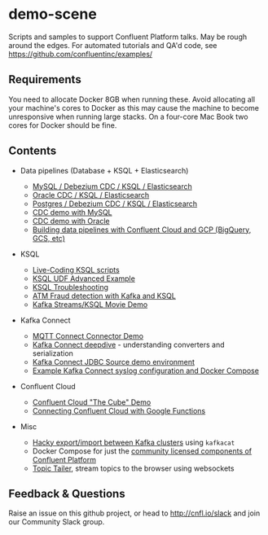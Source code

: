 # demo-scene

Scripts and samples to support Confluent Platform talks. May be rough around the edges. For automated tutorials and QA'd code, see https://github.com/confluentinc/examples/

## Requirements

You need to allocate Docker 8GB when running these. Avoid allocating all your machine's cores to Docker as this may cause the machine to become unresponsive when running large stacks. On a four-core Mac Book two cores for Docker should be fine. 

## Contents

- Data pipelines (Database + KSQL + Elasticsearch)

  - [MySQL / Debezium CDC / KSQL / Elasticsearch](mysql-debezium-ksql-elasticsearch)
  - [Oracle CDC / KSQL / Elasticsearch](oracle-ksql-elasticsearch)
  - [Postgres / Debezium CDC / KSQL / Elasticsearch](postgres-debezium-ksql-elasticsearch)
  - [CDC demo with MySQL](no-more-silos-mysql)
  - [CDC demo with Oracle](no-more-silos-oracle)
  - [Building data pipelines with Confluent Cloud and GCP (BigQuery, GCS, etc)](gcp-pipeline)

- KSQL
  - [Live-Coding KSQL scripts](live-coding-ksql)
  - [KSQL UDF Advanced Example](ksql-udf-advanced-example)
  - [KSQL Troubleshooting](ksql-troubleshooting)
  - [ATM Fraud detection with Kafka and KSQL](ksql-atm-fraud-detection)
  - [Kafka Streams/KSQL Movie Demo](streams-movie-demo)
- Kafka Connect

  - [MQTT Connect Connector Demo](mqtt-connect-connector-demo)
  - [Kafka Connect deepdive](connect-deepdive) - understanding converters and serialization
  - [Kafka Connect JDBC Source demo environment](connect-jdbc)
  - [Example Kafka Connect syslog configuration and Docker Compose](syslog)

- Confluent Cloud

  - [Confluent Cloud "The Cube" Demo](ccloud-cube-demo)
  - [Connecting Confluent Cloud with Google Functions](connect-ccloud-google-functions)

- Misc
  - [Hacky export/import between Kafka clusters](export-import-with-kafkacat) using `kafkacat`
  - Docker Compose for just the [community licensed components of Confluent Platform](cos)
  - [Topic Tailer](topic-tailer), stream topics to the browser using websockets

## Feedback & Questions

Raise an issue on this github project, or head to http://cnfl.io/slack and join our Community Slack group.
